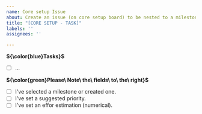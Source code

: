 ```yaml
---
name: Core setup Issue
about: Create an issue (on core setup board) to be nested to a milestone
title: "[CORE SETUP - TASK]"
labels: ''
assignees: ''

---
```


**${\color{blue}Tasks}$**
- [ ] ...

**${\color{green}Please\ Note\ the\ fields\ to\ the\ right}$**
- [ ] I've selected a milestone or created one.
- [ ] I've set a suggested priority.
- [ ] I've set an effor estimation (numerical).
